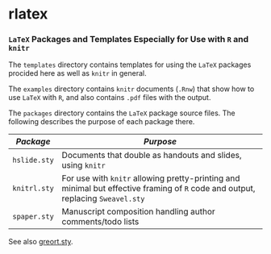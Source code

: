 # rlatex
### `LaTeX` Packages and Templates Especially for Use with `R` and `knitr`

The `templates` directory contains templates for using the `LaTeX` packages procided here as well as `knitr` in general.

The `examples` directory contains `knitr` documents (`.Rnw`) that show how to use `LaTeX` with `R`, and also contains `.pdf` files with the output.

The `packages` directory contains the `LaTeX` package source files.  The following describes the purpose of each package there.

|*Package*|*Purpose*|
--------|--------
| `hslide.sty` | Documents that double as handouts and slides, using `knitr` |
| `knitrl.sty` | For use with `knitr` allowing pretty-printing and minimal but effective framing of `R` code and output, replacing `Sweavel.sty` |
| `spaper.sty` | Manuscript composition handling author comments/todo lists |

See also [greort.sty](https://github.com/harrelfe/greport/blob/master/inst/greport.sty).




